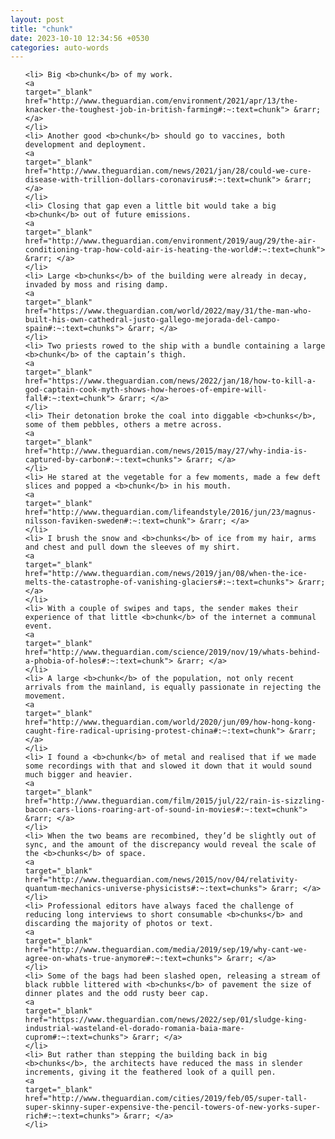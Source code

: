 ```yaml
---
layout: post
title: "chunk"
date: 2023-10-10 12:34:56 +0530
categories: auto-words
---
```

<ol>

    <li> Big <b>chunk</b> of my work.
    <a 
    target="_blank" 
    href="http://www.theguardian.com/environment/2021/apr/13/the-knacker-the-toughest-job-in-british-farming#:~:text=chunk"> &rarr; </a>
    </li>
    <li> Another good <b>chunk</b> should go to vaccines, both development and deployment.
    <a 
    target="_blank" 
    href="http://www.theguardian.com/news/2021/jan/28/could-we-cure-disease-with-trillion-dollars-coronavirus#:~:text=chunk"> &rarr; </a>
    </li>
    <li> Closing that gap even a little bit would take a big <b>chunk</b> out of future emissions.
    <a 
    target="_blank" 
    href="http://www.theguardian.com/environment/2019/aug/29/the-air-conditioning-trap-how-cold-air-is-heating-the-world#:~:text=chunk"> &rarr; </a>
    </li>
    <li> Large <b>chunks</b> of the building were already in decay, invaded by moss and rising damp.
    <a 
    target="_blank" 
    href="https://www.theguardian.com/world/2022/may/31/the-man-who-built-his-own-cathedral-justo-gallego-mejorada-del-campo-spain#:~:text=chunks"> &rarr; </a>
    </li>
    <li> Two priests rowed to the ship with a bundle containing a large <b>chunk</b> of the captain’s thigh.
    <a 
    target="_blank" 
    href="https://www.theguardian.com/news/2022/jan/18/how-to-kill-a-god-captain-cook-myth-shows-how-heroes-of-empire-will-fall#:~:text=chunk"> &rarr; </a>
    </li>
    <li> Their detonation broke the coal into diggable <b>chunks</b>, some of them pebbles, others a metre across.
    <a 
    target="_blank" 
    href="http://www.theguardian.com/news/2015/may/27/why-india-is-captured-by-carbon#:~:text=chunks"> &rarr; </a>
    </li>
    <li> He stared at the vegetable for a few moments, made a few deft slices and popped a <b>chunk</b> in his mouth.
    <a 
    target="_blank" 
    href="http://www.theguardian.com/lifeandstyle/2016/jun/23/magnus-nilsson-faviken-sweden#:~:text=chunk"> &rarr; </a>
    </li>
    <li> I brush the snow and <b>chunks</b> of ice from my hair, arms and chest and pull down the sleeves of my shirt.
    <a 
    target="_blank" 
    href="http://www.theguardian.com/news/2019/jan/08/when-the-ice-melts-the-catastrophe-of-vanishing-glaciers#:~:text=chunks"> &rarr; </a>
    </li>
    <li> With a couple of swipes and taps, the sender makes their experience of that little <b>chunk</b> of the internet a communal event.
    <a 
    target="_blank" 
    href="http://www.theguardian.com/science/2019/nov/19/whats-behind-a-phobia-of-holes#:~:text=chunk"> &rarr; </a>
    </li>
    <li> A large <b>chunk</b> of the population, not only recent arrivals from the mainland, is equally passionate in rejecting the movement.
    <a 
    target="_blank" 
    href="http://www.theguardian.com/world/2020/jun/09/how-hong-kong-caught-fire-radical-uprising-protest-china#:~:text=chunk"> &rarr; </a>
    </li>
    <li> I found a <b>chunk</b> of metal and realised that if we made some recordings with that and slowed it down that it would sound much bigger and heavier.
    <a 
    target="_blank" 
    href="http://www.theguardian.com/film/2015/jul/22/rain-is-sizzling-bacon-cars-lions-roaring-art-of-sound-in-movies#:~:text=chunk"> &rarr; </a>
    </li>
    <li> When the two beams are recombined, they’d be slightly out of sync, and the amount of the discrepancy would reveal the scale of the <b>chunks</b> of space.
    <a 
    target="_blank" 
    href="http://www.theguardian.com/news/2015/nov/04/relativity-quantum-mechanics-universe-physicists#:~:text=chunks"> &rarr; </a>
    </li>
    <li> Professional editors have always faced the challenge of reducing long interviews to short consumable <b>chunks</b> and discarding the majority of photos or text.
    <a 
    target="_blank" 
    href="http://www.theguardian.com/media/2019/sep/19/why-cant-we-agree-on-whats-true-anymore#:~:text=chunks"> &rarr; </a>
    </li>
    <li> Some of the bags had been slashed open, releasing a stream of black rubble littered with <b>chunks</b> of pavement the size of dinner plates and the odd rusty beer cap.
    <a 
    target="_blank" 
    href="https://www.theguardian.com/news/2022/sep/01/sludge-king-industrial-wasteland-el-dorado-romania-baia-mare-cuprom#:~:text=chunks"> &rarr; </a>
    </li>
    <li> But rather than stepping the building back in big <b>chunks</b>, the architects have reduced the mass in slender increments, giving it the feathered look of a quill pen.
    <a 
    target="_blank" 
    href="http://www.theguardian.com/cities/2019/feb/05/super-tall-super-skinny-super-expensive-the-pencil-towers-of-new-yorks-super-rich#:~:text=chunks"> &rarr; </a>
    </li>